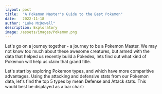 ```yaml
---
layout: post
title:  "A Pokemon Master's Guide to the Best Pokemon"
date:   2022-11-18
author: "Luke McDowell"
description: Exploratory 
image: /assets/images/Pokemon.png
---
```



Let's go on a journey together - a journey to be a Pokemon Master. We may not know too much about these awesome creatures, but armed with the data that helped us recently build a Pokedex, lets find out what kind of Pokemon will help us claim that grand title. 

Let's start by exploring Pokemon types, and which have more comparitive advantages. Using the attacking and defensive stats from our Pokemon data, let's find the top 5 types by mean Defense and Attack stats. This would best be displayed as a bar chart:

